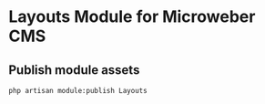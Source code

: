 # Layouts Module for Microweber CMS

## Publish module assets

```sh
php artisan module:publish Layouts
```
